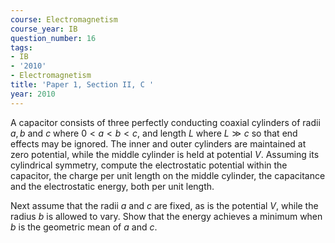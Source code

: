 ```yaml
---
course: Electromagnetism
course_year: IB
question_number: 16
tags:
- IB
- '2010'
- Electromagnetism
title: 'Paper 1, Section II, C '
year: 2010
---
```




A capacitor consists of three perfectly conducting coaxial cylinders of radii $a, b$ and $c$ where $0<a<b<c$, and length $L$ where $L \gg c$ so that end effects may be ignored. The inner and outer cylinders are maintained at zero potential, while the middle cylinder is held at potential $V$. Assuming its cylindrical symmetry, compute the electrostatic potential within the capacitor, the charge per unit length on the middle cylinder, the capacitance and the electrostatic energy, both per unit length.

Next assume that the radii $a$ and $c$ are fixed, as is the potential $V$, while the radius $b$ is allowed to vary. Show that the energy achieves a minimum when $b$ is the geometric mean of $a$ and $c$.